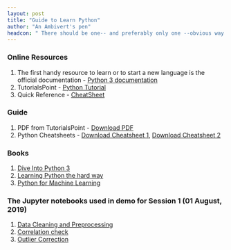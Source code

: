 ```yaml
---
layout: post
title: "Guide to Learn Python"
author: "An Ambivert's pen"
headcon: " There should be one-- and preferably only one --obvious way to do it"
---
```


### Online Resources

1. The first handy resource to learn or to start a new language is the official documentation - [Python 3 documentation]({{https}}//docs.python.org/3/tutorial/index.html)
2. TutorialsPoint - [Python Tutorial]({{https}}//www.tutorialspoint.com/python/)
3. Quick Reference - [CheatSheet]({{https}}//www.pythonsheets.com/)


### Guide

1. PDF from TutorialsPoint - [Download PDF]({{site.url}}/AIReD_Blog/assets/python-guide.pdf)
2. Python Cheatsheets - [Download Cheatsheet 1]({{site.url}}/AIReD_Blog/assets/beginnerscheatsheet2.pdf), [Download Cheatsheet 2]({{site.url}}/AIReD_Blog/assets/beginnerscheatsheet.pdf)

### Books

1. [Dive Into Python 3]({{site.url}}/AIReD_Blog/assets/diveintopython.pdf)
2. [Learning Python the hard way]({{site.url}}/AIReD_Blog/assets/learnpythonhardway.pdf)
3. [Python for Machine Learning]({{site.url}}/AIReD_Blog/assets/pythonforml.pdf)

### The Jupyter notebooks used in demo for Session 1 (01 August, 2019)

1. [Data Cleaning and Preprocessing]({{site.url}}/AIReD_Blog/2019-08-02/preprocess)
2. [Correlation check]({{site.url}}/AIReD_Blog/2019-08-02/corrcheck)
3. [Outlier Correction]({{site.url}}/AIReD_Blog/2019-08-02/outliercorrection)
